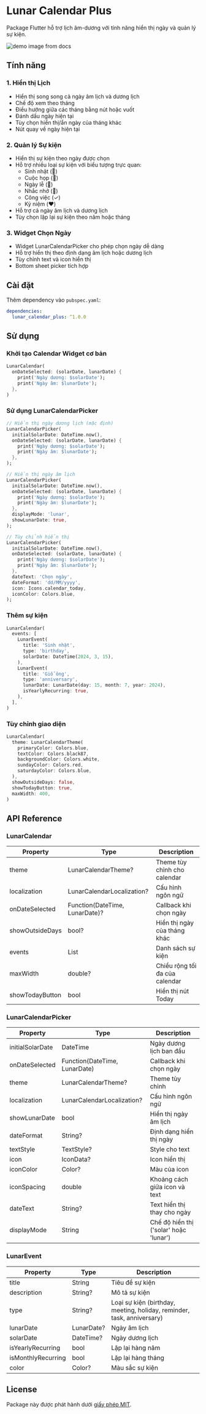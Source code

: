 # Lunar Calendar Plus

Package Flutter hỗ trợ lịch âm-dương với tính năng hiển thị ngày và quản lý sự kiện.

![demo image from docs](./docs/images/demo.png)

## Tính năng

### 1. Hiển thị Lịch
- Hiển thị song song cả ngày âm lịch và dương lịch
- Chế độ xem theo tháng
- Điều hướng giữa các tháng bằng nút hoặc vuốt
- Đánh dấu ngày hiện tại
- Tùy chọn hiển thị/ẩn ngày của tháng khác
- Nút quay về ngày hiện tại

### 2. Quản lý Sự kiện
- Hiển thị sự kiện theo ngày được chọn
- Hỗ trợ nhiều loại sự kiện với biểu tượng trực quan:
  - Sinh nhật (🎂)
  - Cuộc họp (👥)
  - Ngày lễ (🎉)
  - Nhắc nhở (🔔)
  - Công việc (✓)
  - Kỷ niệm (❤️)
- Hỗ trợ cả ngày âm lịch và dương lịch
- Tùy chọn lặp lại sự kiện theo năm hoặc tháng

### 3. Widget Chọn Ngày
- Widget LunarCalendarPicker cho phép chọn ngày dễ dàng
- Hỗ trợ hiển thị theo định dạng âm lịch hoặc dương lịch
- Tùy chỉnh text và icon hiển thị
- Bottom sheet picker tích hợp

## Cài đặt

Thêm dependency vào `pubspec.yaml`:

```yaml
dependencies:
  lunar_calendar_plus: ^1.0.0
```

## Sử dụng

### Khởi tạo Calendar Widget cơ bản

```dart
LunarCalendar(
  onDateSelected: (solarDate, lunarDate) {
    print('Ngày dương: $solarDate');
    print('Ngày âm: $lunarDate');
  },
)
```

### Sử dụng LunarCalendarPicker

```dart
// Hiển thị ngày dương lịch (mặc định)
LunarCalendarPicker(
  initialSolarDate: DateTime.now(),
  onDateSelected: (solarDate, lunarDate) {
    print('Ngày dương: $solarDate');
    print('Ngày âm: $lunarDate');
  },
);

// Hiển thị ngày âm lịch
LunarCalendarPicker(
  initialSolarDate: DateTime.now(),
  onDateSelected: (solarDate, lunarDate) {
    print('Ngày dương: $solarDate');
    print('Ngày âm: $lunarDate');
  },
  displayMode: 'lunar',
  showLunarDate: true,
);

// Tùy chỉnh hiển thị
LunarCalendarPicker(
  initialSolarDate: DateTime.now(),
  onDateSelected: (solarDate, lunarDate) {
    print('Ngày dương: $solarDate');
    print('Ngày âm: $lunarDate');
  },
  dateText: 'Chọn ngày',
  dateFormat: 'dd/MM/yyyy',
  icon: Icons.calendar_today,
  iconColor: Colors.blue,
);
```

### Thêm sự kiện

```dart
LunarCalendar(
  events: [
    LunarEvent(
      title: 'Sinh nhật',
      type: 'birthday',
      solarDate: DateTime(2024, 3, 15),
    ),
    LunarEvent(
      title: 'Giỗ ông',
      type: 'anniversary',
      lunarDate: LunarDate(day: 15, month: 7, year: 2024),
      isYearlyRecurring: true,
    ),
  ],
)
```

### Tùy chỉnh giao diện

```dart
LunarCalendar(
  theme: LunarCalendarTheme(
    primaryColor: Colors.blue,
    textColor: Colors.black87,
    backgroundColor: Colors.white,
    sundayColor: Colors.red,
    saturdayColor: Colors.blue,
  ),
  showOutsideDays: false,
  showTodayButton: true,
  maxWidth: 400,
)
```

## API Reference

### LunarCalendar
| Property | Type | Description |
|----------|------|-------------|
| theme | LunarCalendarTheme? | Theme tùy chỉnh cho calendar |
| localization | LunarCalendarLocalization? | Cấu hình ngôn ngữ |
| onDateSelected | Function(DateTime, LunarDate)? | Callback khi chọn ngày |
| showOutsideDays | bool? | Hiển thị ngày của tháng khác |
| events | List<LunarEvent> | Danh sách sự kiện |
| maxWidth | double? | Chiều rộng tối đa của calendar |
| showTodayButton | bool | Hiển thị nút Today |

### LunarCalendarPicker
| Property | Type | Description |
|----------|------|-------------|
| initialSolarDate | DateTime | Ngày dương lịch ban đầu |
| onDateSelected | Function(DateTime, LunarDate) | Callback khi chọn ngày |
| theme | LunarCalendarTheme? | Theme tùy chỉnh |
| localization | LunarCalendarLocalization? | Cấu hình ngôn ngữ |
| showLunarDate | bool | Hiển thị ngày âm lịch |
| dateFormat | String? | Định dạng hiển thị ngày |
| textStyle | TextStyle? | Style cho text |
| icon | IconData? | Icon hiển thị |
| iconColor | Color? | Màu của icon |
| iconSpacing | double | Khoảng cách giữa icon và text |
| dateText | String? | Text hiển thị thay cho ngày |
| displayMode | String | Chế độ hiển thị ('solar' hoặc 'lunar') |

### LunarEvent
| Property | Type | Description |
|----------|------|-------------|
| title | String | Tiêu đề sự kiện |
| description | String? | Mô tả sự kiện |
| type | String? | Loại sự kiện (birthday, meeting, holiday, reminder, task, anniversary) |
| lunarDate | LunarDate? | Ngày âm lịch |
| solarDate | DateTime? | Ngày dương lịch |
| isYearlyRecurring | bool | Lặp lại hàng năm |
| isMonthlyRecurring | bool | Lặp lại hàng tháng |
| color | Color? | Màu sắc sự kiện |

## License

Package này được phát hành dưới [giấy phép MIT](LICENSE).
